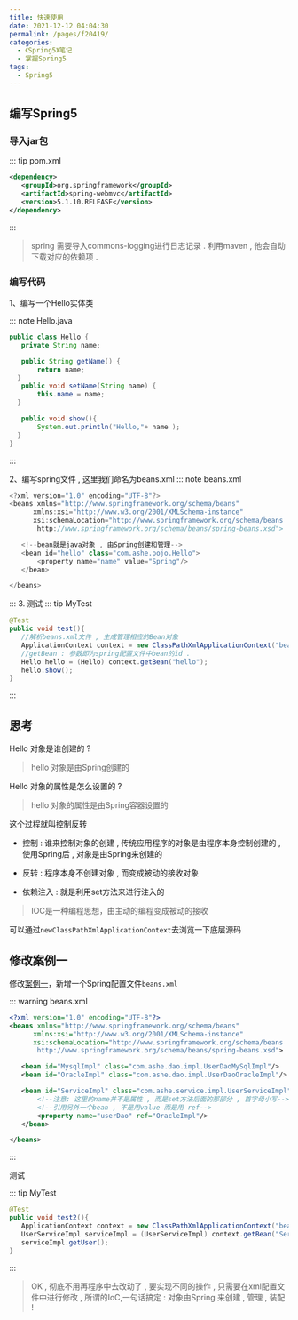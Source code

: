 ```yaml
---
title: 快速使用
date: 2021-12-12 04:04:30
permalink: /pages/f20419/
categories:
  - 《Spring5》笔记
  - 掌握Spring5
tags:
  - Spring5
---
```


## 编写Spring5

### 导入jar包
::: tip pom.xml
```xml
<dependency>
   <groupId>org.springframework</groupId>
   <artifactId>spring-webmvc</artifactId>
   <version>5.1.10.RELEASE</version>
</dependency>
```
:::
> spring 需要导入commons-logging进行日志记录 . 利用maven , 他会自动下载对应的依赖项 .

### 编写代码

1、编写一个Hello实体类

::: note Hello.java
``` java
public class Hello {
   private String name;

   public String getName() {
       return name;
  }
   public void setName(String name) {
       this.name = name;
  }

   public void show(){
       System.out.println("Hello,"+ name );
  }
}
```
:::

2、编写spring文件 , 这里我们命名为beans.xml
::: note beans.xml
```java
<?xml version="1.0" encoding="UTF-8"?>
<beans xmlns="http://www.springframework.org/schema/beans"
      xmlns:xsi="http://www.w3.org/2001/XMLSchema-instance"
      xsi:schemaLocation="http://www.springframework.org/schema/beans
       http://www.springframework.org/schema/beans/spring-beans.xsd">

   <!--bean就是java对象 , 由Spring创建和管理-->
   <bean id="hello" class="com.ashe.pojo.Hello">
       <property name="name" value="Spring"/>
   </bean>

</beans>
```
:::
3. 测试
::: tip MyTest
```java
@Test
public void test(){
   //解析beans.xml文件 , 生成管理相应的Bean对象
   ApplicationContext context = new ClassPathXmlApplicationContext("beans.xml");
   //getBean : 参数即为spring配置文件中bean的id .
   Hello hello = (Hello) context.getBean("hello");
   hello.show();
}

```
:::

## 思考
Hello 对象是谁创建的 ?  
> hello 对象是由Spring创建的

Hello 对象的属性是怎么设置的 ?  
> hello 对象的属性是由Spring容器设置的


这个过程就叫控制反转 

- 控制 : 谁来控制对象的创建 , 传统应用程序的对象是由程序本身控制创建的 , 使用Spring后 , 对象是由Spring来创建的

- 反转 : 程序本身不创建对象 , 而变成被动的接收对象 

- 依赖注入 : 就是利用set方法来进行注入的

> IOC是一种编程思想，由主动的编程变成被动的接收

可以通过`newClassPathXmlApplicationContext`去浏览一下底层源码 

## 修改案例一

修改[案例一](/pages/965a9c/)，新增一个Spring配置文件```beans.xml```

::: warning beans.xml
```xml
<?xml version="1.0" encoding="UTF-8"?>
<beans xmlns="http://www.springframework.org/schema/beans"
      xmlns:xsi="http://www.w3.org/2001/XMLSchema-instance"
      xsi:schemaLocation="http://www.springframework.org/schema/beans
       http://www.springframework.org/schema/beans/spring-beans.xsd">

   <bean id="MysqlImpl" class="com.ashe.dao.impl.UserDaoMySqlImpl"/>
   <bean id="OracleImpl" class="com.ashe.dao.impl.UserDaoOracleImpl"/>

   <bean id="ServiceImpl" class="com.ashe.service.impl.UserServiceImpl">
       <!--注意: 这里的name并不是属性 , 而是set方法后面的那部分 , 首字母小写-->
       <!--引用另外一个bean , 不是用value 而是用 ref-->
       <property name="userDao" ref="OracleImpl"/>
   </bean>

</beans>
```
::: 

测试

::: tip MyTest
```java
@Test
public void test2(){
   ApplicationContext context = new ClassPathXmlApplicationContext("beans.xml");
   UserServiceImpl serviceImpl = (UserServiceImpl) context.getBean("ServiceImpl");
   serviceImpl.getUser();
}
```
:::
> OK , 彻底不用再程序中去改动了 , 要实现不同的操作 , 只需要在xml配置文件中进行修改 , 所谓的IoC,一句话搞定 : 对象由Spring 来创建 , 管理 , 装配 ! 


